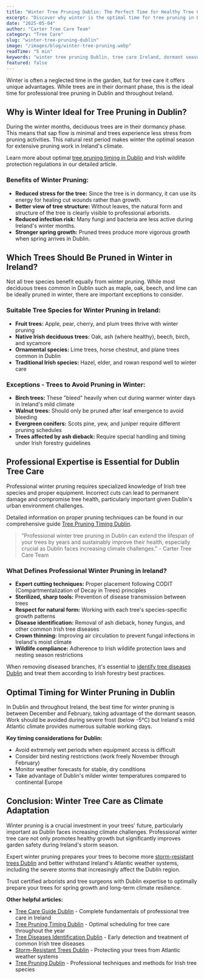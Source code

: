 ```yaml
---
title: "Winter Tree Pruning Dublin: The Perfect Time for Healthy Tree Growth"
excerpt: "Discover why winter is the optimal time for tree pruning in Dublin and how professional winter cuts promote vigorous spring growth throughout Ireland."
date: "2025-05-04"
author: "Carter Tree Care Team"
category: "Tree Care"
slug: "winter-tree-pruning-dublin"
image: "/images/blog/winter-tree-pruning.webp"
readTime: "5 min"
keywords: "winter tree pruning Dublin, tree care Ireland, dormant season pruning, arborist Dublin, tree surgeon Dublin, professional tree care Ireland"
featured: false
---
```


Winter is often a neglected time in the garden, but for tree care it offers unique advantages. While trees are in their dormant phase, this is the ideal time for professional tree pruning in Dublin and throughout Ireland.

## Why is Winter Ideal for Tree Pruning in Dublin?

During the winter months, deciduous trees are in their dormancy phase. This means that sap flow is minimal and trees experience less stress from pruning activities. This natural rest period makes winter the optimal season for extensive pruning work in Ireland's climate.

Learn more about optimal [tree pruning timing in Dublin](/blog/tree-pruning-timing-dublin) and Irish wildlife protection regulations in our detailed article.

### Benefits of Winter Pruning:

- **Reduced stress for the tree:** Since the tree is in dormancy, it can use its energy for healing cut wounds rather than growth.
- **Better view of tree structure:** Without leaves, the natural form and structure of the tree is clearly visible to professional arborists.
- **Reduced infection risk:** Many fungi and bacteria are less active during Ireland's winter months.
- **Stronger spring growth:** Pruned trees produce more vigorous growth when spring arrives in Dublin.

## Which Trees Should Be Pruned in Winter in Ireland?

Not all tree species benefit equally from winter pruning. While most deciduous trees common in Dublin such as maple, oak, beech, and lime can be ideally pruned in winter, there are important exceptions to consider.

### Suitable Tree Species for Winter Pruning in Ireland:

- **Fruit trees:** Apple, pear, cherry, and plum trees thrive with winter pruning
- **Native Irish deciduous trees:** Oak, ash (where healthy), beech, birch, and sycamore
- **Ornamental species:** Lime trees, horse chestnut, and plane trees common in Dublin
- **Traditional Irish species:** Hazel, elder, and rowan respond well to winter care

### Exceptions - Trees to Avoid Pruning in Winter:

- **Birch trees:** These "bleed" heavily when cut during warmer winter days in Ireland's mild climate
- **Walnut trees:** Should only be pruned after leaf emergence to avoid bleeding
- **Evergreen conifers:** Scots pine, yew, and juniper require different pruning schedules
- **Trees affected by ash dieback:** Require special handling and timing under Irish forestry guidelines

## Professional Expertise is Essential for Dublin Tree Care

Professional winter pruning requires specialized knowledge of Irish tree species and proper equipment. Incorrect cuts can lead to permanent damage and compromise tree health, particularly important given Dublin's urban environment challenges.

Detailed information on proper pruning techniques can be found in our comprehensive guide [Tree Pruning Timing Dublin](/blog/tree-pruning-timing-dublin).

> "Professional winter tree pruning in Dublin can extend the lifespan of your trees by years and sustainably improve their health, especially crucial as Dublin faces increasing climate challenges." - Carter Tree Care Team

### What Defines Professional Winter Pruning in Ireland?

- **Expert cutting techniques:** Proper placement following CODIT (Compartmentalization of Decay in Trees) principles
- **Sterilized, sharp tools:** Prevention of disease transmission between trees
- **Respect for natural form:** Working with each tree's species-specific growth patterns
- **Disease identification:** Removal of ash dieback, honey fungus, and other common Irish tree diseases
- **Crown thinning:** Improving air circulation to prevent fungal infections in Ireland's moist climate
- **Wildlife compliance:** Adherence to Irish wildlife protection laws and nesting season restrictions

When removing diseased branches, it's essential to [identify tree diseases Dublin](/blog/tree-diseases-identification-dublin) and treat them according to Irish forestry best practices.

## Optimal Timing for Winter Pruning in Dublin

In Dublin and throughout Ireland, the best time for winter pruning is between December and February, taking advantage of the dormant season. Work should be avoided during severe frost (below -5°C) but Ireland's mild Atlantic climate provides numerous suitable working days.

**Key timing considerations for Dublin:**
- Avoid extremely wet periods when equipment access is difficult
- Consider bird nesting restrictions (work freely November through February)
- Monitor weather forecasts for stable, dry conditions
- Take advantage of Dublin's milder winter temperatures compared to continental Europe

## Conclusion: Winter Tree Care as Climate Adaptation

Winter pruning is a crucial investment in your trees' future, particularly important as Dublin faces increasing climate challenges. Professional winter tree care not only promotes healthy growth but significantly improves garden safety during Ireland's storm season.

Expert winter pruning prepares your trees to become more [storm-resistant trees Dublin](/blog/storm-resistant-trees-dublin) and better withstand Ireland's Atlantic weather systems, including the severe storms that increasingly affect the Dublin region.

Trust certified arborists and tree surgeons with Dublin expertise to optimally prepare your trees for spring growth and long-term climate resilience.

**Other helpful articles:**

- [Tree Care Guide Dublin](/blog/tree-care-guide-dublin) - Complete fundamentals of professional tree care in Ireland
- [Tree Pruning Timing Dublin](/blog/tree-pruning-timing-dublin) - Optimal scheduling for tree care throughout the year
- [Tree Diseases Identification Dublin](/blog/tree-diseases-identification-dublin) - Early detection and treatment of common Irish tree diseases
- [Storm-Resistant Trees Dublin](/blog/storm-resistant-trees-dublin) - Protecting your trees from Atlantic weather systems
- [Tree Pruning Dublin](/blog/tree-pruning-dublin) - Professional techniques and methods for Irish tree species
